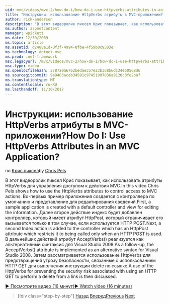 ```yaml
---
uid: mvc/videos/mvc-2/how-do-i/how-do-i-use-httpverbs-attributes-in-an-mvc-application
title: "Инструкции: использование HttpVerbs атрибуты в MVC-приложении? | Документы Майкрософт"
author: rick-anderson
description: "В этот видеоролик пиксел Крис показывает, как использовать атрибуты HttpVerbs для управления доступом к действия MVC. Во-первых пример приложения создается с использованием соадминистратора по умолчанию..."
ms.author: aspnetcontent
manager: wpickett
ms.date: 12/30/2009
ms.topic: article
ms.assetid: d2488a1d-0f3f-4994-8fbe-4f59b8c9503e
ms.technology: dotnet-mvc
ms.prod: .net-framework
msc.legacyurl: /mvc/videos/mvc-2/how-do-i/how-do-i-use-httpverbs-attributes-in-an-mvc-application
msc.type: video
ms.openlocfilehash: 278720a6762bedae357e23b368b6dc34e50568d6
ms.sourcegitcommit: 9a9483aceb34591c97451997036a9120c3fe2baf
ms.translationtype: MT
ms.contentlocale: ru-RU
ms.lasthandoff: 11/10/2017
---
```

<a name="how-do-i-use-httpverbs-attributes-in-an-mvc-application"></a><span data-ttu-id="7b88b-105">Инструкции: использование HttpVerbs атрибуты в MVC-приложении?</span><span class="sxs-lookup"><span data-stu-id="7b88b-105">How Do I: Use HttpVerbs Attributes in an MVC Application?</span></span>
====================
<span data-ttu-id="7b88b-106">по [Крис пиксел](https://twitter.com/chrispels)</span><span class="sxs-lookup"><span data-stu-id="7b88b-106">by [Chris Pels](https://twitter.com/chrispels)</span></span>

<span data-ttu-id="7b88b-107">В этот видеоролик пиксел Крис показывает, как использовать атрибуты HttpVerbs для управления доступом к действия MVC.</span><span class="sxs-lookup"><span data-stu-id="7b88b-107">In this video Chris Pels shows how to use the HttpVerbs attributes to control access to MVC actions.</span></span> <span data-ttu-id="7b88b-108">Во-первых пример приложения создается с контроллера по умолчанию и представление для редактирования сведений.</span><span class="sxs-lookup"><span data-stu-id="7b88b-108">First, a sample application is created with a default controller and view for editing the information.</span></span> <span data-ttu-id="7b88b-109">Далее второе действие индекс будет добавлен контроллер, который имеет атрибут HttpPost, который ограничивает его вызывается только в том случае, если используется HTTP POST.</span><span class="sxs-lookup"><span data-stu-id="7b88b-109">Next, a second Index action is added to the controller which has an HttpPost attribute which restricts it to being called only when an HTTP POST is used.</span></span> <span data-ttu-id="7b88b-110">В дальнейших действий атрибут AcceptVerbs() реализуется как альтернативный синтаксис для Visual Studio 2008.</span><span class="sxs-lookup"><span data-stu-id="7b88b-110">As a follow-up, the AcceptVerbs() attribute is implemented as an alternative syntax for Visual Studio 2008.</span></span> <span data-ttu-id="7b88b-111">Затем рассматривается использование HttpVerbs для предотвращения угрозу безопасности, связанные с использованием HTTP GET для выполнения инструкции delete по ссылке.</span><span class="sxs-lookup"><span data-stu-id="7b88b-111">A use of the HttpVerbs for preventing the security risk associated with using an HTTP GET to perform a delete from a link is then discussed.</span></span>

[<span data-ttu-id="7b88b-112">&#9654; Посмотрите видео (16 минут)</span><span class="sxs-lookup"><span data-stu-id="7b88b-112">&#9654; Watch video (16 minutes)</span></span>](https://channel9.msdn.com/Blogs/ASP-NET-Site-Videos/how-do-i-use-httpverbs-attributes-in-an-mvc-application)

>[!div class="step-by-step"]
<span data-ttu-id="7b88b-113">[Назад](how-do-i-work-with-model-binders-in-an-mvc-application.md)
[Вперед](mvc2-html-encoding.md)</span><span class="sxs-lookup"><span data-stu-id="7b88b-113">[Previous](how-do-i-work-with-model-binders-in-an-mvc-application.md)
[Next](mvc2-html-encoding.md)</span></span>
